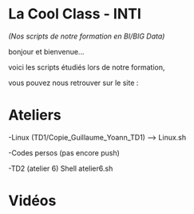 # La Cool Class - INTI 

_(Nos scripts de notre formation en BI/BIG Data)_

bonjour et bienvenue...



voici les scripts étudiés lors de notre formation, 

vous pouvez nous retrouver sur le site :

# Ateliers

-Linux 
(TD1/Copie_Guillaume_Yoann_TD1) --> Linux.sh

-Codes persos 
(pas encore push)

-TD2 (atelier 6) Shell
atelier6.sh

# Vidéos 
